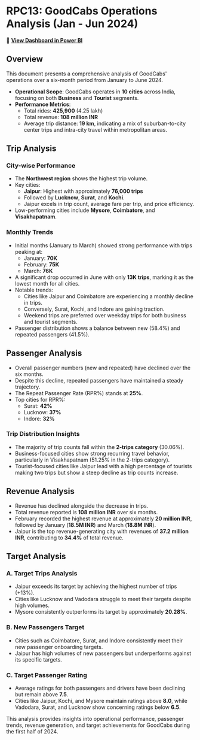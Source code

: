 # RPC13: GoodCabs Operations Analysis (Jan - Jun 2024)

🔗 **[View Dashboard in Power BI](https://app.powerbi.com/view?r=eyJrIjoiY2Q2OWQzMGItNmFmZC00NjY5LWFjYzgtMzc0YTU2YzBjZmVkIiwidCI6ImM2ZTU0OWIzLTVmNDUtNDAzMi1hYWU5LWQ0MjQ0ZGM1YjJjNCJ9&pageName=67308d552308467566b3)**  

## Overview
This document presents a comprehensive analysis of GoodCabs' operations over a six-month period from January to June 2024.

- **Operational Scope**: GoodCabs operates in **10 cities** across India, focusing on both **Business** and **Tourist** segments.
- **Performance Metrics**:
  - Total rides: **425,900** (4.25 lakh)
  - Total revenue: **108 million INR**
  - Average trip distance: **19 km**, indicating a mix of suburban-to-city center trips and intra-city travel within metropolitan areas.

## Trip Analysis
### City-wise Performance
- The **Northwest region** shows the highest trip volume.
- Key cities:
  - **Jaipur**: Highest with approximately **76,000 trips**
  - Followed by **Lucknow**, **Surat**, and **Kochi**.
  - Jaipur excels in trip count, average fare per trip, and price efficiency.
- Low-performing cities include **Mysore**, **Coimbatore**, and **Visakhapatnam**.

### Monthly Trends
- Initial months (January to March) showed strong performance with trips peaking at:
  - January: **70K**
  - February: **75K**
  - March: **76K**
- A significant drop occurred in June with only **13K trips**, marking it as the lowest month for all cities.
- Notable trends:
  - Cities like Jaipur and Coimbatore are experiencing a monthly decline in trips.
  - Conversely, Surat, Kochi, and Indore are gaining traction.
  - Weekend trips are preferred over weekday trips for both business and tourist segments.
- Passenger distribution shows a balance between new (58.4%) and repeated passengers (41.5%).

## Passenger Analysis
- Overall passenger numbers (new and repeated) have declined over the six months.
- Despite this decline, repeated passengers have maintained a steady trajectory.
- The Repeat Passenger Rate (RPR%) stands at **25%**.
- Top cities for RPR%:
  - Surat: **42%**
  - Lucknow: **37%**
  - Indore: **32%**
  
### Trip Distribution Insights
- The majority of trip counts fall within the **2-trips category** (30.06%).
- Business-focused cities show strong recurring travel behavior, particularly in Visakhapatnam (51.25% in the 2-trips category).
- Tourist-focused cities like Jaipur lead with a high percentage of tourists making two trips but show a steep decline as trip counts increase.

## Revenue Analysis
- Revenue has declined alongside the decrease in trips.
- Total revenue reported is **108 million INR** over six months.
- February recorded the highest revenue at approximately **20 million INR**, followed by January (**18.5M INR**) and March (**18.8M INR**).
- Jaipur is the top revenue-generating city with revenues of **37.2 million INR**, contributing to **34.4%** of total revenue.

## Target Analysis
### A. Target Trips Analysis
- Jaipur exceeds its target by achieving the highest number of trips (+13%).
- Cities like Lucknow and Vadodara struggle to meet their targets despite high volumes.
- Mysore consistently outperforms its target by approximately **20.28%**.

### B. New Passengers Target
- Cities such as Coimbatore, Surat, and Indore consistently meet their new passenger onboarding targets.
- Jaipur has high volumes of new passengers but underperforms against its specific targets.

### C. Target Passenger Rating
- Average ratings for both passengers and drivers have been declining but remain above **7.5**.
- Cities like Jaipur, Kochi, and Mysore maintain ratings above **8.0**, while Vadodara, Surat, and Lucknow show concerning ratings below **6.5**.

This analysis provides insights into operational performance, passenger trends, revenue generation, and target achievements for GoodCabs during the first half of 2024.

